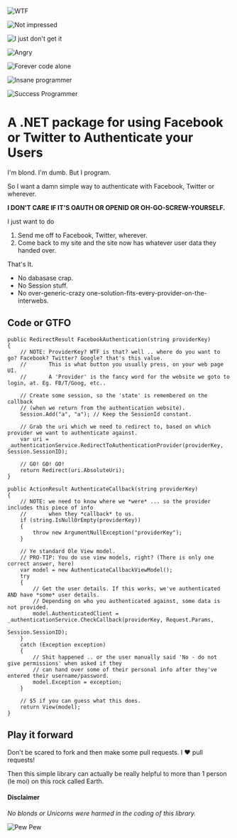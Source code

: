![WTF](http://i.imgur.com/Jx9vL.jpg)

![Not impressed](http://i.imgur.com/Uq4Wm.jpg)

![I just don't get it](http://i.imgur.com/AUEc3.jpg)

![Angry](http://i.imgur.com/hvYIx.jpg)

![Forever code alone](http://i.imgur.com/KIMGE.jpg)

![Insane programmer](http://i.imgur.com/m7gGt.jpg)

![Success Programmer](http://i.imgur.com/yQVJU.jpg)

# A .NET package for using Facebook or Twitter to Authenticate your Users #

I'm blond. I'm dumb. But I program. 

So I want a <insert deity of your choice> damn simple way to authenticate with Facebook, Twitter or wherever.

**I DON'T CARE IF IT'S OAUTH OR OPENID OR OH-GO-SCREW-YOURSELF.**

I just want to do

1. Send me off to Facebook, Twitter, wherever.
2. Come back to my site and the site now has whatever user data they handed over.

That's It.

- No dabasase crap.
- No Session stuff.
- No over-generic-crazy one-solution-fits-every-provider-on-the-interwebs.

## Code or GTFO ##

```
public RedirectResult FacebookAuthentication(string providerKey)
{
	// NOTE: ProviderKey? WTF is that? well .. where do you want to go? Facebook? Twitter? Google? that's this value.
	//       This is what button you usually press, on your web page UI.
	//       A 'Provider' is the fancy word for the website we goto to login, at. Eg. FB/T/Goog, etc..

    // Create some session, so the 'state' is remembered on the callback 
	// (when we return from the authentication website).
    Session.Add("a", "a"); // Keep the SessionId constant.

	// Grab the uri which we need to redirect to, based on which provider we want to authenticate against.
    var uri = _authenticationService.RedirectToAuthenticationProvider(providerKey, Session.SessionID);

	// GO! GO! GO!
    return Redirect(uri.AbsoluteUri);
}

public ActionResult AuthenticateCallback(string providerKey)
{
    // NOTE: we need to know where we *were* ... so the provider includes this piece of info 
    //       when they *callback* to us.        
    if (string.IsNullOrEmpty(providerKey))
    {
        throw new ArgumentNullException("providerKey");
    }

    // Ye standard Ole View model. 
    // PRO-TIP: You do use view models, right? (There is only one correct answer, here)
    var model = new AuthenticateCallbackViewModel();
    try
    {
        // Get the user details. If this works, we've authenticated AND have *some* user details.
        // Depending on who you authenticated against, some data is not provided.
        model.AuthenticatedClient = _authenticationService.CheckCallback(providerKey, Request.Params,
                                                                         Session.SessionID);
    }
    catch (Exception exception)
    {
        // Shit happened .. or the user manually said 'No - do not give permissions' when asked if they 
        // can hand over some of their personal info after they've entered their username/password.
        model.Exception = exception;
    }

    // $5 if you can guess what this does.
    return View(model);
}
```

## Play it forward ##

Don't be scared to fork and then make some pull requests. I :heart: pull requests!

Then this simple library can actually be really helpful to more than 1 person (le moi) on this rock called Earth.

#### Disclaimer ####
*No blonds or Unicorns were harmed in the coding of this library.*

![Pew Pew](http://i.imgur.com/94PHAl.jpg)